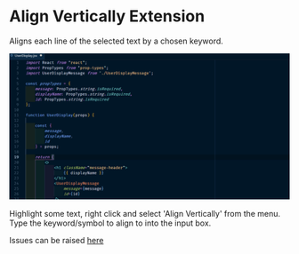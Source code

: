 # Align Vertically Extension

Aligns each line of the selected text by a chosen keyword.

![Usage Gif](./README.gif)

Highlight some text, right click and select 'Align Vertically' from the menu. Type the keyword/symbol to align to into the input box.

Issues can be raised [here](https://github.com/mthorning/align-vertically/issues)
